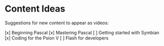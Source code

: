 # Content Ideas

Suggestions for new content to appear as videos:

[x] Beginning Pascal
[x] Mastering Pascal
[ ] Getting started with Symbian
[x] Coding for the Psion V
[ ] Flash for developers
